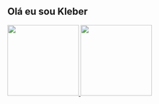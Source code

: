 ## Olá eu sou Kleber

<div>
  <a href="https://github.com/maysabilac">
  <img height="160em" src="https://github-readme-stats.vercel.app/api?username=maysabilac&show_icons=true&theme=dracula&include_all_commits=true&count_private=true"/>
  <img height="160em" src="https://github-readme-stats.vercel.app/api/top-langs/?username=maysabilac&layout=compact&langs_count=7&theme=dracula"/>
</div>

